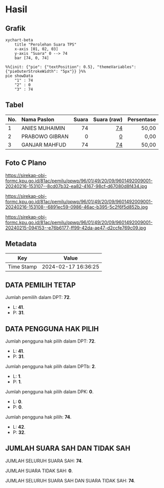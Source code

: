 # Hasil

## Grafik

```mermaid
xychart-beta
    title "Perolehan Suara TPS"
    x-axis [01, 02, 03]
    y-axis "Suara" 0 --> 74
    bar [74, 0, 74]
```

```mermaid
%%{init: {"pie": {"textPosition": 0.5}, "themeVariables": {"pieOuterStrokeWidth": "5px"}} }%%
pie showData
    "1" : 74
    "2" : 0
    "3" : 74
```

## Tabel

| No. | Nama Paslon    | Suara | Suara (raw) | Persentase |
|:--- |:-------------- | -----:| -----------:| ----------:|
| 1   | ANIES MUHAIMIN | 74    | [74][p-1]   | 50,00      |
| 2   | PRABOWO GIBRAN | 0     | [0][p-2]    | 0,00       |
| 3   | GANJAR MAHFUD  | 74    | [74][p-3]   | 50,00      |


[p-1]: https://github.com/gigit-pemilu/pemilu-2024-96-papua-barat-daya/blob/main/pilpres/hitung-suara/sub/96-papua-barat-daya/sub/01-sorong/sub/49-malabotom/sub/2009-marik-may/sub/001-tps/sub/paslon-1.txt
[p-2]: https://github.com/gigit-pemilu/pemilu-2024-96-papua-barat-daya/blob/main/pilpres/hitung-suara/sub/96-papua-barat-daya/sub/01-sorong/sub/49-malabotom/sub/2009-marik-may/sub/001-tps/sub/paslon-2.txt
[p-3]: https://github.com/gigit-pemilu/pemilu-2024-96-papua-barat-daya/blob/main/pilpres/hitung-suara/sub/96-papua-barat-daya/sub/01-sorong/sub/49-malabotom/sub/2009-marik-may/sub/001-tps/sub/paslon-3.txt

## Foto C Plano

https://sirekap-obj-formc.kpu.go.id/81ac/pemilu/ppwp/96/01/49/20/09/9601492009001-20240216-153107--8cd07b32-ea82-4167-98cf-d67080d8f434.jpg

https://sirekap-obj-formc.kpu.go.id/81ac/pemilu/ppwp/96/01/49/20/09/9601492009001-20240216-153108--6891ec59-0986-46ac-b395-5c2f6f5d852b.jpg

https://sirekap-obj-formc.kpu.go.id/81ac/pemilu/ppwp/96/01/49/20/09/9601492009001-20240215-094153--e76b6177-ff99-42da-ae47-d2ccfe769c09.jpg


## Metadata

| Key        | Value               |
| ---------- | ------------------- |
| Time Stamp | 2024-02-17 16:36:25 |


## DATA PEMILIH TETAP

Jumlah pemilih dalam DPT: **72**.
 * L: **41**.
 * P: **31**.

## DATA PENGGUNA HAK PILIH

Jumlah pengguna hak pilih dalam DPT: **72**.
 * L: **41**.
 * P: **31**.

Jumlah pengguna hak pilih dalam DPTb: **2**.
 * L: **1**.
 * P: **1**.

Jumlah pengguna hak pilih dalam DPK: **0**.
 * L: **0**.
 * P: **0**.

Jumlah pengguna hak pilih: **74**.
 * L: **42**.
 * P: **32**.

## JUMLAH SUARA SAH DAN TIDAK SAH

JUMLAH SELURUH SUARA SAH: **74**.

JUMLAH SUARA TIDAK SAH: **0**.

JUMLAH SELURUH SUARA SAH DAN SUARA TIDAK SAH: **74**.


